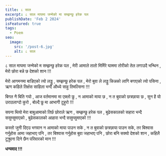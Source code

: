 ```yaml
---
title: ८ साल
excerpt: ८ साल माघमा जन्मेको मा सम्झन्छु हरेक पल
publishDate: 'Feb 2 2024'
isFeatured: true
tags:
  - Poem
seo:
  image:
    src: '/post-6.jpg'
    alt: ८ साल
---
```



<!-- title: string;
    publishDate: Date;
    isFeatured: boolean;
    tags: string[];
    excerpt?: string | undefined;
    updatedDate?: Date | undefined;
    seo?: { -->


८ साल माघमा जन्मेको म
सम्झन्छु हरेक पल ,
मेरी आमाले तातो मिर्मिरे घाममा तोरीको तेल लगाउदै भन्थिन ,
मेरो छोरा बन्ने छ देशको शान !!!

मेरो आगमनमा बाडिएको त्यो लड्डु ,
सम्झन्छु हरेक पल ,
मेरो बुवा ले लड्डु किन्नको लागि  बगाएको त्यो पसिना ,
ऋण कहिले तिर्क्षस साहिला भन्दै औथ्ये साहु तिमल्सिना !!!

बिगत नै  बिति गयो ,
आज वर्तमानमा मा एक्लो  छु ,
न आमाको माया छ ,
न त बुवाको छत्रछाया छ ,
सुन है यो उराठलाग्दो कुरो ,
बोल्दै छु मा आभागी टुहुरो !!!


सपना थियो मेरा बाबुआमाको तिर्छ छोराले ऋण ,
सम्झन्छु हरेक पल ,
बुढेसकालको सहारा भन्दै ससुम्सुमाएको , 
बुढेसकालको आहारा भन्दै ससुम्सुमाएको !!!


कस्तो जुनी दिएउ भगवान 
न आमाको माया पाउन सके ,
न त  बुवाको  छत्रछाया पाउन सके,
तर बिश्वास गर्नुहोस आमा जहाभाए पनि ,
तर बिश्वास गर्नुहोस बुवा जहाभाए पनि  ,
छोरा बनि सक्यो देशको शान ,
कहिलै टुक्र्युना दिने छैन परिवारको मान !!!



**धन्यवाद !!!**

